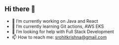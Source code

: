 ## Hi there 👋

<!--
**rohith599/rohith599** is a ✨ _special_ ✨ repository because its `README.md` (this file) appears on your GitHub profile.

Here are some ideas to get you started:
-->
- 🔭 I’m currently working on Java and React
- 🌱 I’m currently learning Git actions, AWS EKS
- 🤔 I’m looking for help with Full Stack Development
- 📫 How to reach me: srohitkrishna@gmail.com


